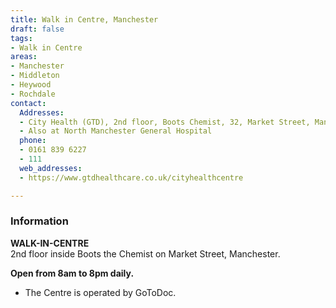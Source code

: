 ```yaml
---
title: Walk in Centre, Manchester
draft: false
tags:
- Walk in Centre
areas:
- Manchester
- Middleton
- Heywood
- Rochdale
contact:
  Addresses:
  - City Health (GTD), 2nd floor, Boots Chemist, 32, Market Street, Manchester.
  - Also at North Manchester General Hospital
  phone:
  - 0161 839 6227
  - 111 
  web_addresses:
  - https://www.gtdhealthcare.co.uk/cityhealthcentre

---
```

### Information
**WALK-IN-CENTRE**   
2nd floor inside Boots the Chemist on Market Street, Manchester.  

**Open from 8am to 8pm daily.**  
* The Centre is operated by GoToDoc.

